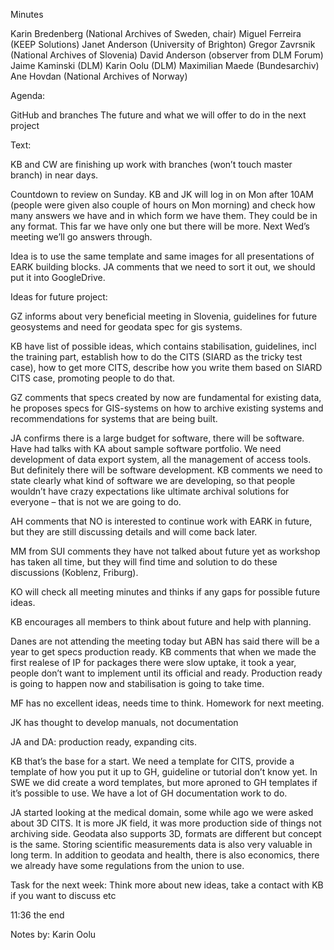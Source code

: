 Minutes

Karin Bredenberg (National Archives of Sweden, chair)
Miguel Ferreira (KEEP Solutions)
Janet Anderson (University of Brighton)
Gregor Zavrsnik (National Archives of Slovenia)
David Anderson (observer from DLM Forum)
Jaime Kaminski (DLM)
Karin Oolu (DLM)
Maximilian Maede (Bundesarchiv)
Ane Hovdan (National Archives of Norway)

Agenda:

GitHub and branches
The future and what we will offer to do in the next project 

Text:

KB and CW are finishing up work with branches (won’t touch master branch) in near days. 

Countdown to review on Sunday. KB and JK will log in on Mon after 10AM (people were given also couple of hours on Mon morning) and check how many answers we have and in which form we have them. They could be in any format. This far we have only one but there will be more. Next Wed’s meeting we’ll go answers through. 

Idea is to use the same template and same images for all presentations of EARK building blocks. JA comments that we need to sort it out, we should put it into GoogleDrive. 

Ideas for future project:

GZ informs about very beneficial meeting in Slovenia, guidelines for future geosystems and need for geodata spec for gis systems.

KB have list of possible ideas, which contains stabilisation, guidelines, incl the training part, establish how to do the CITS (SIARD as the tricky test case), how to get more CITS, describe how you write them based on SIARD CITS case, promoting people to do that. 

GZ comments that specs created by now are fundamental for existing data, he proposes specs for GIS-systems on how to archive existing systems and recommendations for systems that are being built. 

JA confirms there is a large budget for software, there will be software. Have had talks with KA about sample software portfolio. We need development of data export system, all the management of access tools. But definitely there will be software development. KB comments we need to state clearly what kind of software we are developing, so that people wouldn’t have crazy expectations like ultimate archival solutions for everyone – that is not we are going to do. 

AH comments that NO is interested to continue work with EARK in future, but they are still discussing details and will come back later. 

MM from SUI comments they have not talked about future yet as workshop has taken all time, but they will find time and solution to do these discussions (Koblenz, Friburg).

KO will check all meeting minutes and thinks if any gaps for possible future ideas. 

KB encourages all members to think about future and help with planning.

Danes are not attending the meeting today but ABN has said there will be a year to get specs production ready. KB comments that when we made the first realese of IP for packages there were slow uptake, it took a year, people don’t want to implement until its official and ready. Production ready is going to happen now and stabilisation is going to take time.

MF has no excellent ideas, needs time to think. Homework for next meeting. 

JK has thought to develop manuals, not documentation 

JA and DA: production ready, expanding cits. 

KB that’s the base for a start. We need a template for CITS, provide a template of how you put it up to GH, guideline or tutorial don’t know yet. In SWE we did create a word templates, but more aproned to GH templates if it’s possible to use. We have a lot of GH documentation work to do. 

JA started looking at the medical domain, some while ago we were asked about 3D CITS. It is more JK field, it was more production side of things not archiving side. Geodata also supports 3D, formats are different but concept is the same. Storing scientific measurements data is also very valuable in long term. In addition to geodata and health, there is also economics, there we already have some regulations from the union to use.  

Task for the next week: Think more about new ideas, take a contact with KB if you want to discuss etc

11:36 the end

Notes by: Karin Oolu

